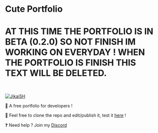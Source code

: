 # Cute Portfolio
# AT THIS TIME THE PORTFOLIO IS IN BETA (0.2.0) SO NOT FINISH IM WORKING ON EVERYDAY ! WHEN THE PORTFOLIO IS FINISH THIS TEXT WILL BE DELETED.
  <br />
    <p>
    <a target="_blank" href="https://jikaish.tk"><img src="https://cdn.discordapp.com/attachments/945777061891567657/962779976241905694/unknown.png" alt="JikaiSH" /></a>
  </p>

🔧 A free portfolio for developers !

🔧 Feel free to clone the repo and edit/publish it, test it [here](https://jikaish.github.io/cute-portfolio/) !

❓ Need help ? Join my [Discord](https://discord.gg/52Nc5Qry4t)

